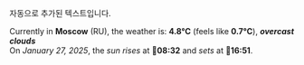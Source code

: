 
자동으로 추가된 텍스트입니다.

<!--START_SECTION:weather:moscow-->
Currently in **Moscow** (RU), the weather is: **4.8°C** (feels like **0.7°C**), ***overcast clouds***<br/>
On *January 27, 2025*, the *sun rises* at 🌅**08:32** and *sets* at 🌇**16:51**.
<!--END_SECTION:weather-->
